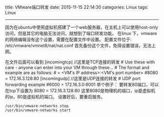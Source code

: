 title: VMware端口转发
date: 2015-11-15 22:14:30
categories: Linux
tags: Linux

---
因为在ubuntu中使用虚拟机搭建了一个web服务器，在主机上可以使用host-only访问，但是其它的电脑无法访问，就想到了端口转发功能。
在linux 下，vmware的网络编辑没有这个设置，需要在配置文件中设置。
配置文件位于: /etc/vmware/vmnet8/nat/nat.conf
首先备份这个文件，免得设置错误，无法上网。
<!--more-->
在文件后面可以看到
	[incomingtcp] //这里是TCP连接的转发
	# Use these with care - anyone can enter into your VM through these...
	# The format and example are as follows:
	#<external port number> = <VM's IP address>:<VM's port number>
	#8080 = 172.16.3.128:80
	[incomingudp] //这里是UDP连接的转发
	# UDP port forwarding example
	#6000 = 172.16.3.0:6001
举个例子：
要转发80端口，可以在tcp下设置为
8080 = 172.16.3.128:80
这里8080是物理机的端口，ip是虚拟机的ip，80是虚拟机的端口。
设置好后，要重启服务。

	/usr/bin/vmware-networks stop
	/usr/bin/vmware-networks start
